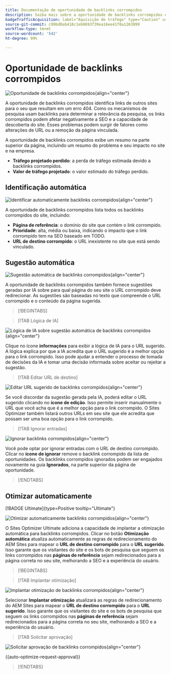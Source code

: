 ```yaml
---
title: Documentação de oportunidade de backlinks corrompidos
description: Saiba mais sobre a oportunidade de backlinks corrompidos e como usá-la para melhorar a aquisição de tráfego.
badgeTrafficAcquisition: label="Aquisição de tráfego" type="Caution" url="../../opportunity-types/traffic-acquisition.md" tooltip="Aquisição de tráfego"
source-git-commit: c99bd0ab418c1eb0693f39ea16ee41f8a1263099
workflow-type: tm+mt
source-wordcount: '542'
ht-degree: 99%

---
```



# Oportunidade de backlinks corrompidos

![Oportunidade de backlinks corrompidos](./assets/broken-backlinks/hero.png){align="center"}

A oportunidade de backlinks corrompidos identifica links de outros sites para o seu que resultam em um erro 404. Como os mecanismos de pesquisa usam backlinks para determinar a relevância da pesquisa, os links corrompidos podem afetar negativamente a SEO e a capacidade de descoberta do site. Esses problemas podem surgir de fatores como alterações de URL ou a remoção da página vinculada.

A oportunidade de backlinks corrompidos exibe um resumo na parte superior da página, incluindo um resumo do problema e seu impacto no site e na empresa.

* **Tráfego projetado perdido**: a perda de tráfego estimada devido a backlinks corrompidos.
* **Valor de tráfego projetado**: o valor estimado do tráfego perdido.

## Identificação automática

![Identificar automaticamente backlinks corrompidos](./assets/broken-backlinks/auto-identify.png){align="center"}

A oportunidade de backlinks corrompidos lista todos os backlinks corrompidos do site, incluindo:

* **Página de referência**: o domínio do site que contém o link corrompido.
* **Prioridade**: alta, média ou baixa, indicando o impacto que o link corrompido tem na SEO baseado em TODO.
* **URL de destino corrompido**: o URL inexistente no site que está sendo vinculado.

## Sugestão automática

![Sugestão automática de backlinks corrompidos](./assets/broken-backlinks/auto-suggest.png){align="center"}

A oportunidade de backlinks corrompidos também fornece sugestões geradas por IA sobre para qual página do seu site o URL corrompido deve redirecionar. As sugestões são baseadas no texto que compreende o URL corrompido e o conteúdo da página sugerida.


>[!BEGINTABS]

>[!TAB Lógica de IA]

![Lógica de IA sobre sugestão automática de backlinks corrompidos](./assets/broken-backlinks/auto-suggest-ai-rationale.png){align="center"}

Clique no ícone **informações** para exibir a lógica de IA para o URL sugerido. A lógica explica por que a IA acredita que o URL sugerido é a melhor opção para o link corrompido. Isso pode ajudar a entender o processo de tomada de decisões da IA e tomar uma decisão informada sobre aceitar ou rejeitar a sugestão.

>[!TAB Editar URL de destino]

![Editar URL sugerido de backlinks corrompidos](./assets/broken-backlinks/edit-target-url.png){align="center"}

Se você discordar da sugestão gerada pela IA, poderá editar o URL sugerido clicando no **ícone de edição**. Isso permite inserir manualmente o URL que você acha que é a melhor opção para o link corrompido. O Sites Optimizer também listará outros URLs em seu site que ele acredita que possam ser uma boa opção para o link corrompido.

>[!TAB Ignorar entradas]

![Ignorar backlinks corrompidos](./assets/broken-backlinks/ignore.png){align="center"}

Você pode optar por ignorar entradas com o URL de destino corrompido. Clicar no **ícone de ignorar** remove o backlink corrompido da lista de oportunidades. Os backlinks corrompidos ignorados podem ser engajados novamente na guia **Ignorados**, na parte superior da página de oportunidade.

>[!ENDTABS]

## Otimizar automaticamente

[!BADGE Ultimate]{type=Positive tooltip="Ultimate"}

![Otimizar automaticamente backlinks corrompidos](./assets/broken-backlinks/auto-optimize.png){align="center"}

O Sites Optimizer Ultimate adiciona a capacidade de implantar a otimização automática para backlinks corrompidos. Clicar no botão **Otimização automática** atualiza automaticamente as regras de redirecionamento do AEM Sites para mapear o **URL de destino corrompido** para o **URL sugerido**. Isso garante que os visitantes do site e os bots de pesquisa que seguem os links corrompidos nas **páginas de referência** sejam redirecionados para a página correta no seu site, melhorando a SEO e a experiência do usuário.

>[!BEGINTABS]

>[!TAB Implantar otimização]

![Implantar otimização de backlinks corrompidos](./assets/broken-backlinks/deploy-optimization.png){align="center"}

Selecionar **Implantar otimização** atualizará as regras de redirecionamento do AEM Sites para mapear o **URL de destino corrompido** para o **URL sugerido**. Isso garante que os visitantes do site e os bots de pesquisa que seguem os links corrompidos nas **páginas de referência** sejam redirecionados para a página correta no seu site, melhorando a SEO e a experiência do usuário.

>[!TAB Solicitar aprovação]

![Solicitar aprovação de backlinks corrompidos](./assets/broken-backlinks/request-approval.png){align="center"}

{{auto-optimize-request-approval}}

>[!ENDTABS]
